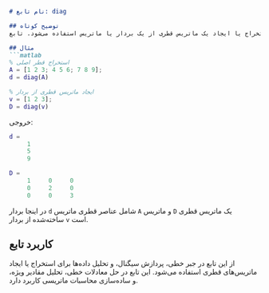 ```markdown
# نام تابع: diag

## توضیح کوتاه
این تابع برای استخراج یا ایجاد یک ماتریس قطری از یک بردار یا ماتریس استفاده می‌شود. تابع `diag` می‌تواند عناصر قطر اصلی (یا قطرهای دیگر) یک ماتریس را استخراج کند یا از یک بردار یک ماتریس قطری بسازد.

## مثال
```matlab
% استخراج قطر اصلی
A = [1 2 3; 4 5 6; 7 8 9];
d = diag(A)

% ایجاد ماتریس قطری از بردار
v = [1 2 3];
D = diag(v)
```

خروجی:
```matlab
d =
     1
     5
     9

D =
     1     0     0
     0     2     0
     0     0     3
```

در اینجا بردار `d` شامل عناصر قطری ماتریس `A` و ماتریس `D` یک ماتریس قطری ساخته‌شده از بردار `v` است.

## کاربرد تابع
از این تابع در جبر خطی، پردازش سیگنال، و تحلیل داده‌ها برای استخراج یا ایجاد ماتریس‌های قطری استفاده می‌شود. این تابع در حل معادلات خطی، تحلیل مقادیر ویژه، و ساده‌سازی محاسبات ماتریسی کاربرد دارد.
```